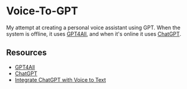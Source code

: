 # Voice-To-GPT

My attempt at creating a personal voice assistant using GPT. When the system is offline, it uses [GPT4All](https://github.com/nomic-ai/gpt4all), and when it's online it uses [ChatGPT](https://chat.openai.com/).

## Resources
- [GPT4All](https://github.com/nomic-ai/gpt4all)
- [ChatGPT](https://chat.openai.com/)
- [Integrate ChatGPT with Voice to Text](https://betterprogramming.pub/how-to-integrate-chatgpt-with-voice-to-text-with-python-40300b8a77d1)